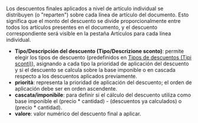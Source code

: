 Los descuentos finales aplicados a nivel de artículo individual se distribuyen (o "reparten") sobre cada línea de artículo del documento. Esto significa que el monto del descuento se divide proporcionalmente entre todos los artículos presentes en el documento, y el descuento correspondiente será visible en la pestaña Artículos para cada línea individual.

- **Tipo/Descripción del descuento (Tipo/Descrizione sconto)**: permite elegir los tipos de descuento (predefinidos en [Tipos de descuentos (Tipi sconti)](/docs/configurations/tables/general-settings/discount-types)), asignando a cada tipo la prioridad de aplicación del descuento y si el descuento se calcula sobre la base imponible o en cascada respecto a los descuentos aplicados previamente.  
- **priorità**: representa la prioridad de aplicación del descuento; el orden de aplicación debe ser en orden ascendente.  
- **cascata/imponibile**: para definir si el cálculo del descuento utiliza como base imponible el (precio * cantidad) - (descuentos ya calculados) o (precio * cantidad).  
- **valore**: valor numérico del descuento final a aplicar.
